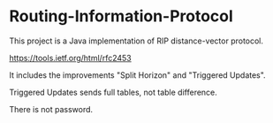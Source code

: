 # Routing-Information-Protocol
This project is a Java implementation of RIP distance-vector protocol. 

https://tools.ietf.org/html/rfc2453

It includes the improvements "Split Horizon" and "Triggered Updates".
 
Triggered Updates sends full tables, not table difference. 

There is not password.
